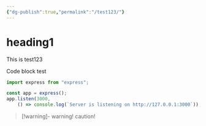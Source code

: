 ```yaml
---
{"dg-publish":true,"permalink":"/test123/"}
---
```



# heading1

This is test123

Code block test

```js
import express from "express";

const app = express();
app.listen(3000,
	() => console.log(`Server is listening on http://127.0.0.1:3000`));
```


>[!warning]- warning!
>caution!

